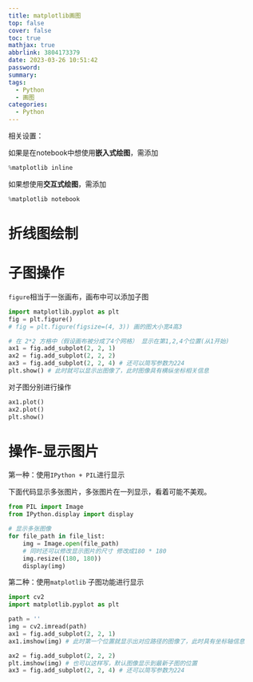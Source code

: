 ```yaml
---
title: matplotlib画图
top: false
cover: false
toc: true
mathjax: true
abbrlink: 3804173379
date: 2023-03-26 10:51:42
password:
summary:
tags:
  - Python
  - 画图
categories:
  - Python
---
```


相关设置：

如果是在notebook中想使用**嵌入式绘图**，需添加

```python
%matplotlib inline
```

如果想使用**交互式绘图**，需添加

```python
%matplotlib notebook
```



# 折线图绘制



# 子图操作

`figure`相当于一张画布，画布中可以添加子图

```python
import matplotlib.pyplot as plt
fig = plt.figure()
# fig = plt.figure(figsize=(4, 3)) 画的图大小宽4高3

# 在 2*2 方格中（假设画布被分成了4个网格） 显示在第1,2,4个位置(从1开始)
ax1 = fig.add_subplot(2, 2, 1)
ax2 = fig.add_subplot(2, 2, 2)
ax3 = fig.add_subplot(2, 2, 4) # 还可以简写参数为224
plt.show() # 此时就可以显示出图像了，此时图像具有横纵坐标相关信息
```

对子图分别进行操作

```python
ax1.plot()
ax2.plot()
plt.show()
```

# 操作-显示图片

第一种：使用`IPython + PIL`进行显示

下面代码显示多张图片，多张图片在一列显示，看着可能不美观。

```python
from PIL import Image
from IPython.display import display

# 显示多张图像
for file_path in file_list:
    img = Image.open(file_path)
	# 同时还可以修改显示图片的尺寸 修改成180 * 180
    img.resize((180, 180))
    display(img)
```

第二种：使用`matplotlib` 子图功能进行显示

```python
import cv2
import matplotlib.pyplot as plt

path = ''
img = cv2.imread(path)
ax1 = fig.add_subplot(2, 2, 1)
ax1.imshow(img) # 此时第一个位置就显示出对应路径的图像了，此时具有坐标轴信息

ax2 = fig.add_subplot(2, 2, 2)
plt.imshow(img) # 也可以这样写，默认图像显示到最新子图的位置
ax3 = fig.add_subplot(2, 2, 4) # 还可以简写参数为224
```

